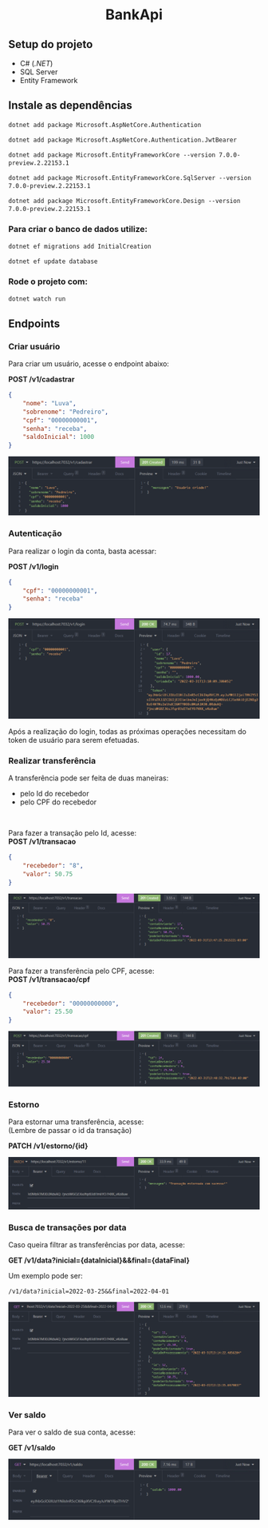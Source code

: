 <h1 align="center"> BankApi </h1>

## Setup do projeto
- C# (_.NET_)
- SQL Server
- Entity Framework

## Instale as dependências
```
dotnet add package Microsoft.AspNetCore.Authentication
```
```
dotnet add package Microsoft.AspNetCore.Authentication.JwtBearer
```
```
dotnet add package Microsoft.EntityFrameworkCore --version 7.0.0-preview.2.22153.1
```
```
dotnet add package Microsoft.EntityFrameworkCore.SqlServer --version 7.0.0-preview.2.22153.1
```
```
dotnet add package Microsoft.EntityFrameworkCore.Design --version 7.0.0-preview.2.22153.1
```

### Para criar o banco de dados utilize:
```
dotnet ef migrations add InitialCreation
```
```
dotnet ef update database
```
### Rode o projeto com:
``` 
dotnet watch run
```

## Endpoints

### Criar usuário
Para criar um usuário, acesse o endpoint abaixo: 
<br>

**POST /v1/cadastrar**
``` json
{
	"nome": "Luva",
	"sobrenome": "Pedreiro",
	"cpf": "00000000001",
	"senha": "receba",
	"saldoInicial": 1000
}
```
![cadastrar](./imagens/cadastro.png)

### Autenticação
Para realizar o login da conta, basta acessar:
<br>

**POST /v1/login**
``` json
{
    "cpf": "00000000001",
    "senha": "receba"
}
```
![login](./imagens/login.png)

Após a realização do login, todas as próximas operações necessitam do token de usuário para serem efetuadas.

### Realizar transferência
A transferência pode ser feita de duas maneiras:
- pelo Id do recebedor
- pelo CPF do recebedor
<br>

Para fazer a transação pelo Id, acesse: <br>
**POST /v1/transacao**
``` Json
{
	"recebedor": "8",
	"valor": 50.75
}
```
![transação pelo id](./imagens/transacaoById.png)

Para fazer a transferência pelo CPF, acesse: <br>
**POST /v1/transacao/cpf**
``` Json
{
	"recebedor": "00000000000",
	"valor": 25.50
}
```
![transação pelo cpf](./imagens/transacaoByCpf.png)

### Estorno
Para estornar uma transferência, acesse: <br>
(Lembre de passar o id da transação)
<br>

**PATCH /v1/estorno/{id}**

![estornar transação](./imagens/estorno.png)

### Busca de transações por data
Caso queira filtrar as transferências por data, acesse:
<br>

**GET /v1/data?inicial={dataInicial}&&final={dataFinal}**
<br>

Um exemplo pode ser:
```
/v1/data?inicial=2022-03-25&&final=2022-04-01
```

![filtrar por data](./imagens/verTransferencias.png)

### Ver saldo
Para ver o saldo de sua conta, acesse:
<br>

**GET /v1/saldo**

![visualizar saldo](./imagens/saldo.png)
